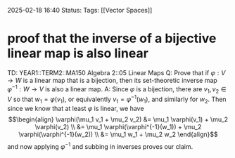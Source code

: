 2025-02-18 16:40
Status: 
Tags: [[Vector Spaces]]
# proof that the inverse of a bijective linear map is also linear

TD: YEAR1::TERM2::MA150 Algebra 2::05 Linear Maps 
Q: Prove that if $\varphi: V \rightarrow W$ is a linear map that is a bijection, then its set-theoretic inverse map $\varphi^{-1}: W \rightarrow V$ is also a linear map.
A: Since $\varphi$ is a bijection, there are $v_1, v_2 \in V$ so that $w_1 = \varphi(v_1)$, or equivalently $v_1 = \varphi^{-1}(w_1)$, and similarly for $w_2$. Then since we know that at least $\varphi$ is linear, we have $$\begin{align}
\varphi(\mu_1 v_1 + \mu_2 v_2) &= \mu_1 \varphi(v_1) + \mu_2 \varphi(v_2)  \\
&= \mu_1 \varphi(\varphi^{-1}(w_1)) + \mu_2 \varphi(\varphi^{-1}(w_2))  \\
&= \mu_1 w_1 + \mu_2 w_2
\end{align}$$ and now applying $\varphi^{-1}$ and subbing in inverses proves our claim.
<!--ID: 1739896862701-->
